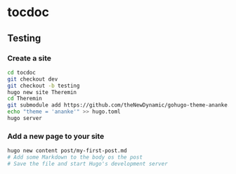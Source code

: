 # tocdoc

## Testing

### Create a site

```bash
cd tocdoc
git checkout dev
git checkout -b testing
hugo new site Theremin
cd Theremin
git submodule add https://github.com/theNewDynamic/gohugo-theme-ananke.git themes/ananke
echo "theme = 'ananke'" >> hugo.toml
hugo server
```

### Add a new page to your site

```bash
hugo new content post/my-first-post.md
# Add some Markdown to the body os the post
# Save the file and start Hugo's development server
```
